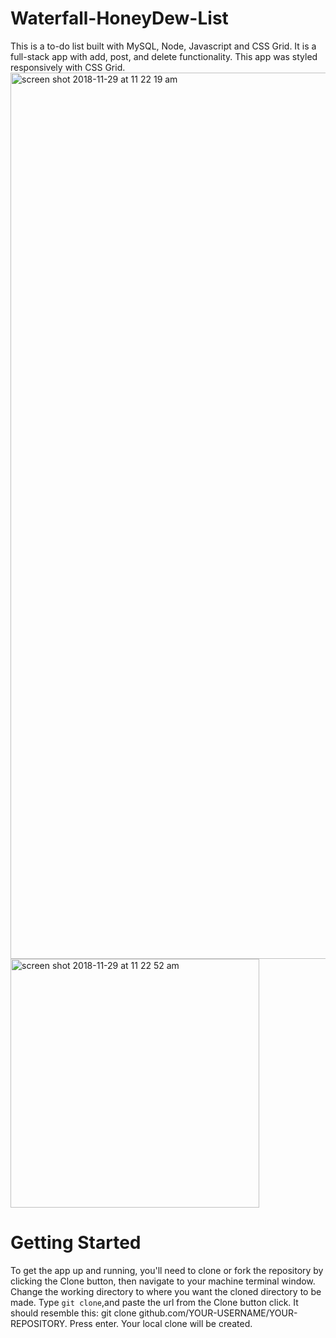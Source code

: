 # Waterfall-HoneyDew-List
This is a to-do list built with MySQL, Node, Javascript and CSS Grid. It is a full-stack app with add, post, and delete functionality. This app was styled responsively with CSS Grid.
<img width="1418" alt="screen shot 2018-11-29 at 11 22 19 am" src="https://user-images.githubusercontent.com/40890276/49236133-76afaa00-f3c9-11e8-8578-8b03f5bb5bf6.png">
<img width="398" alt="screen shot 2018-11-29 at 11 22 52 am" src="https://user-images.githubusercontent.com/40890276/49236142-7b745e00-f3c9-11e8-8cf1-d84197556a24.png">

# Getting Started
To get the app up and running, you'll need to clone or fork the repository by clicking the Clone button, then navigate to your machine terminal window. Change the working directory to where you want the cloned directory to be made. Type ```git clone```,and paste the url from the Clone button click. It should resemble this: git clone github.com/YOUR-USERNAME/YOUR-REPOSITORY. Press enter. Your local clone will be created.

